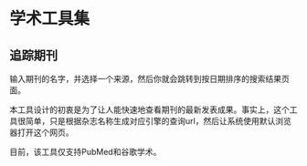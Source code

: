 # 学术工具集

## 追踪期刊

输入期刊的名字，并选择一个来源，然后你就会跳转到按日期排序的搜索结果页面。

本工具设计的初衷是为了让人能快速地查看期刊的最新发表成果。事实上，这个工具很简单，只是根据杂志名称生成对应引擎的查询url，然后让系统使用默认浏览器打开这个网页。

目前，该工具仅支持PubMed和谷歌学术。
